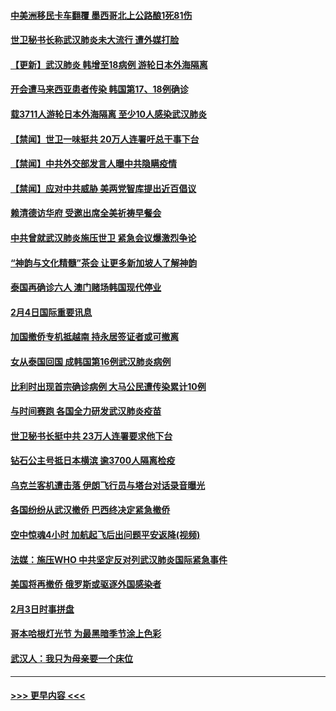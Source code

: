 #### [中美洲移民卡车翻覆 墨西哥北上公路酿1死81伤](../pages/prog202/a102769703.md?t=02051701) 
#### [世卫秘书长称武汉肺炎未大流行 遭外媒打脸](../pages/prog202/a102769679.md?t=02051701) 
#### [【更新】武汉肺炎 韩增至18病例 游轮日本外海隔离](../pages/prog202/a102758911.md?t=02051701) 
#### [开会遭马来西亚患者传染 韩国第17、18例确诊](../pages/prog202/a102769600.md?t=02051701) 
#### [载3711人游轮日本外海隔离 至少10人感染武汉肺炎](../pages/prog202/a102769538.md?t=02051701) 
#### [【禁闻】世卫一味挺共 20万人连署吁总干事下台](../pages/prog202/a102769445.md?t=02051701) 
#### [【禁闻】中共外交部发言人曝中共隐瞒疫情](../pages/prog202/a102769400.md?t=02051701) 
#### [【禁闻】应对中共威胁 美两党智库提出近百倡议](../pages/prog202/a102769357.md?t=02051701) 
#### [赖清德访华府  受邀出席全美祈祷早餐会](../pages/prog202/a102769350.md?t=02051701) 
#### [中共曾就武汉肺炎施压世卫 紧急会议爆激烈争论](../pages/prog202/a102769312.md?t=02051701) 
#### [“神韵与文化精髓”茶会 让更多新加坡人了解神韵](../pages/prog202/a102769286.md?t=02051701) 
#### [泰国再确诊六人 澳门赌场韩国现代停业](../pages/prog202/a102769239.md?t=02051701) 
#### [2月4日国际重要讯息](../pages/prog202/a102768884.md?t=02051701) 
#### [加国撤侨专机抵越南 持永居签证者或可撤离](../pages/prog202/a102768877.md?t=02051701) 
#### [女从泰国回国 成韩国第16例武汉肺炎病例](../pages/prog202/a102768669.md?t=02051701) 
#### [比利时出现首宗确诊病例 大马公民遭传染累计10例](../pages/prog202/a102768824.md?t=02051701) 
#### [与时间赛跑 各国全力研发武汉肺炎疫苗](../pages/prog202/a102768738.md?t=02051701) 
#### [世卫秘书长挺中共 23万人连署要求他下台](../pages/prog202/a102768717.md?t=02051701) 
#### [钻石公主号抵日本横滨 逾3700人隔离检疫](../pages/prog202/a102768714.md?t=02051701) 
#### [乌克兰客机遭击落 伊朗飞行员与塔台对话录音曝光](../pages/prog202/a102768645.md?t=02051701) 
#### [各国纷纷从武汉撤侨 巴西终决定紧急撤侨](../pages/prog202/a102768630.md?t=02051701) 
#### [空中惊魂4小时 加航起飞后出问题平安返降(视频)](../pages/prog202/a102768601.md?t=02051701) 
#### [法媒：施压WHO 中共坚定反对列武汉肺炎国际紧急事件](../pages/prog202/a102768584.md?t=02051701) 
#### [美国将再撤侨 俄罗斯或驱逐外国感染者](../pages/prog202/a102768247.md?t=02051701) 
#### [2月3日时事拼盘](../pages/prog202/a102768402.md?t=02051701) 
#### [哥本哈根灯光节 为最黑暗季节涂上色彩](../pages/prog202/a102768369.md?t=02051701) 
#### [武汉人：我只为母亲要一个床位](../pages/prog202/a102768250.md?t=02051701) 

----
#### [ >>> 更早内容 <<< ](../indexes/prog202-earlier.md)

